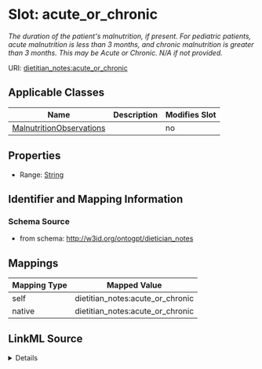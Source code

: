 

# Slot: acute_or_chronic


_The duration of the patient's malnutrition, if present. For pediatric patients, acute malnutrition is less than 3 months, and chronic malnutrition is greater than 3 months. This may be Acute or Chronic. N/A if not provided._



URI: [dietitian_notes:acute_or_chronic](dietitian_notes:acute_or_chronic)



<!-- no inheritance hierarchy -->





## Applicable Classes

| Name | Description | Modifies Slot |
| --- | --- | --- |
| [MalnutritionObservations](MalnutritionObservations.md) |  |  no  |







## Properties

* Range: [String](String.md)





## Identifier and Mapping Information







### Schema Source


* from schema: http://w3id.org/ontogpt/dietician_notes




## Mappings

| Mapping Type | Mapped Value |
| ---  | ---  |
| self | dietitian_notes:acute_or_chronic |
| native | dietitian_notes:acute_or_chronic |




## LinkML Source

<details>
```yaml
name: acute_or_chronic
description: The duration of the patient's malnutrition, if present. For pediatric
  patients, acute malnutrition is less than 3 months, and chronic malnutrition is
  greater than 3 months. This may be Acute or Chronic. N/A if not provided.
from_schema: http://w3id.org/ontogpt/dietician_notes
rank: 1000
alias: acute_or_chronic
owner: MalnutritionObservations
domain_of:
- MalnutritionObservations
range: string

```
</details>